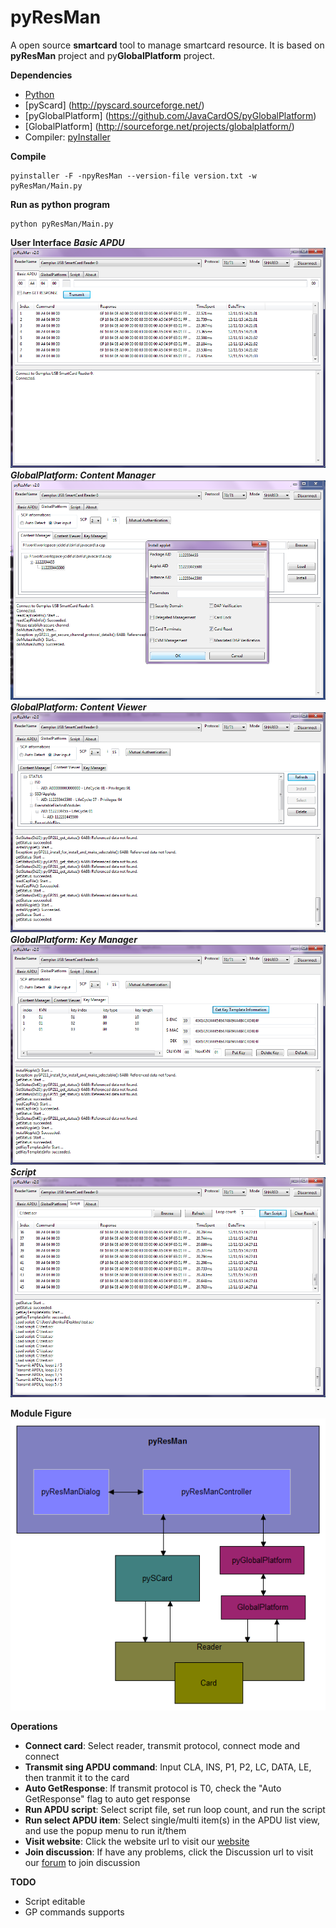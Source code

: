 # pyResMan
A open source **smartcard** tool to manage smartcard resource. It is based on **pyResMan** project and py**GlobalPlatform** project.

**Dependencies**

* [Python](https://www.python.org/)
* [pyScard] (http://pyscard.sourceforge.net/)
* [pyGlobalPlatform] (https://github.com/JavaCardOS/pyGlobalPlatform)
* [GlobalPlatform] (http://sourceforge.net/projects/globalplatform/)
* Compiler: [pyInstaller](http://www.pyinstaller.org/)

**Compile**

```
pyinstaller -F -npyResMan --version-file version.txt -w pyResMan/Main.py
```

**Run as python program**

```
python pyResMan/Main.py
```


**User Interface**
***Basic APDU***
![](./images/pyResMan-basic-apdu.png)
***GlobalPlatform: Content Manager***
![](./images/pyResMan-content-manager.png)
***GlobalPlatform: Content Viewer***
![](./images/pyResMan-content-viewer.png)
***GlobalPlatform: Key Manager***
![](./images/pyResMan-key-manager.png)
***Script***
![](./images/pyResMan-script.png)

**Module Figure**
![](./images/pyResMan.png)

**Operations**

* **Connect card**: Select reader, transmit protocol, connect mode and connect
* **Transmit sing APDU command**: Input CLA, INS, P1, P2, LC, DATA, LE, then tranmit it to the card
* **Auto GetResponse**: If transmit protocol is T0, check the "Auto GetResponse" flag to auto get response
* **Run APDU script**: Select script file, set run loop count, and run the script
* **Run select APDU item**: Select single/multi item(s) in the APDU list view, and use the popup menu to run it/them
* **Visit website**: Click the website url to visit our [website](http://www.javacardos.com/)
* **Join discussion**: If have any problems, click the Discussion url to visit our [forum](http://www.javacardos.com/javacardforum/viewforum.php?f=39) to join discussion

**TODO**
* Script editable
* GP commands supports
